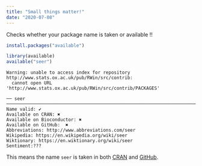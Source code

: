 ```yaml
---
title: "Small things matter!"
date: "2020-07-08"
---
```


Checks whether your package name is taken or available !!



```r
install.packages("available")
```


```r
library(available)
available("seer")
```

```
Warning: unable to access index for repository http://www.stats.ox.ac.uk/pub/RWin/src/contrib:
  cannot open URL 'http://www.stats.ox.ac.uk/pub/RWin/src/contrib/PACKAGES'
```

```
── seer ────────────────────────────────────────────────────────────────────────
Name valid: ✔
Available on CRAN: ✖ 
Available on Bioconductor: ✖
Available on GitHub:  ✖ 
Abbreviations: http://www.abbreviations.com/seer
Wikipedia: https://en.wikipedia.org/wiki/seer
Wiktionary: https://en.wiktionary.org/wiki/seer
Sentiment:???
```

This means the name `seer` is taken in both [CRAN](https://cran.r-project.org/web/packages/seer/index.html) and [GitHub](https://thiyangt.github.io/seer/).
